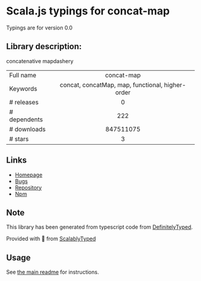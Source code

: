 
# Scala.js typings for concat-map

Typings are for version 0.0

## Library description:
concatenative mapdashery

|                    |                 |
| ------------------ | :-------------: |
| Full name          | concat-map |
| Keywords           | concat, concatMap, map, functional, higher-order |
| # releases         | 0 |
| # dependents       | 222 |
| # downloads        | 847511075 |
| # stars            | 3 |

## Links
- [Homepage](https://github.com/substack/node-concat-map)
- [Bugs](https://github.com/substack/node-concat-map/issues)
- [Repository](https://github.com/substack/node-concat-map)
- [Npm](https://www.npmjs.com/package/concat-map)
    


## Note
This library has been generated from typescript code from [DefinitelyTyped](https://definitelytyped.org).

Provided with :purple_heart: from [ScalablyTyped](https://github.com/oyvindberg/ScalablyTyped)

## Usage
See [the main readme](../../readme.md) for instructions.


